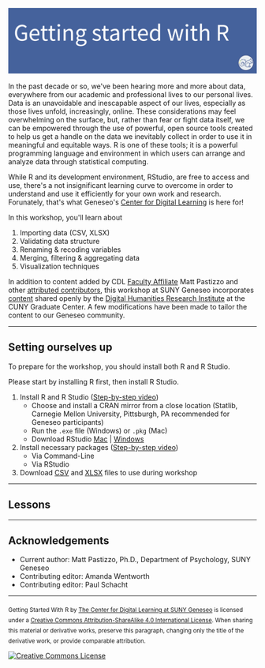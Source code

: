 ![Getting started with R image](./images/Rheader.png)

In the past decade or so, we've been hearing more and more about data, everywhere from our academic and professional lives to our personal lives. Data is an unavoidable and inescapable aspect of our lives, especially as those lives unfold, increasingly, online. These considerations may feel overwhelming on the surface, but, rather than fear or fight data itself, we can be empowered through the use of powerful, open source tools created to help us get a handle on the data we inevitably collect in order to use it in meaningful and equitable ways. R is one of these tools; it is a powerful programming language and environment in which users can arrange and analyze data through statistical computing. 

While R and its development environment, RStudio, are free to access and use, there's a not insignificant learning curve to overcome in order to understand and use it efficiently for your own work and research. Forunately, that's what Geneseo's [Center for Digital Learning](https://www.geneseo.edu/cdl) is here for!

In this workshop, you'll learn about

1. Importing data (CSV, XLSX)
2. Validating data structure
3. Renaming & recoding variables
4. Merging, filtering & aggregating data
5. Visualization techniques

In addition to content added by CDL [Faculty Affiliate](https://www.geneseo.edu/cdl/faculty-affiliates) Matt Pastizzo and other [attributed contributors](#acknowledgements), this workshop at SUNY Geneseo incorporates [content](https://github.com/DHRI-Curriculum/r) shared openly by the [Digital Humanities Research Institute](https://www.dhinstitutes.org/) at the CUNY Graduate Center. A few modifications have been made to tailor the content to our Geneseo community.

<hr>

## Setting ourselves up

To prepare for the workshop, you should install both R and R Studio.


Please start by installing R first, then install R Studio.


1. Install R and R Studio ([Step-by-step video](video1))
    - Choose and install a CRAN mirror from a close location (Statlib, Carnegie Mellon University, Pittsburgh, PA
recommended for Geneseo participants)
    - Run the `.exe` file (Windows) or `.pkg` (Mac)
    - Download RStudio [Mac](https://rstudio.com/products/rstudio/download/#download) | [Windows](https://rstudio.com/products/rstudio/download/#download)
2. Install necessary packages ([Step-by-step video](video2))
    - Via Command-Line
    - Via RStudio
3. Download [CSV](file1) and [XLSX](file2) files to use during workshop

<hr>

## Lessons

<hr>

## Acknowledgements

- Current author: Matt Pastizzo, Ph.D., Department of Psychology, SUNY Geneseo
- Contributing editor: Amanda Wentworth
- Contributing editor: Paul Schacht

---

<sub>Getting Started With R by [The Center for Digital Learning at SUNY Geneseo](https://www.geneseo.edu/cdl) is licensed under a [Creative Commons Attribution-ShareAlike 4.0 International License](http://creativecommons.org/licenses/by-sa/4.0/). When sharing this material or derivative works, preserve this paragraph, changing only the title of the derivative work, or provide comparable attribution.</sub>

[![Creative Commons License](https://i.creativecommons.org/l/by-sa/4.0/88x31.png)](http://creativecommons.org/licenses/by-sa/4.0/)
